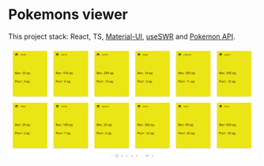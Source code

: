 # Pokemons viewer

This project stack: React, TS, [Material-UI](https://mui.com/), [useSWR](https://swr.vercel.app) and [Pokemon API](https://pokeapi.co).

![img.png](example.png)